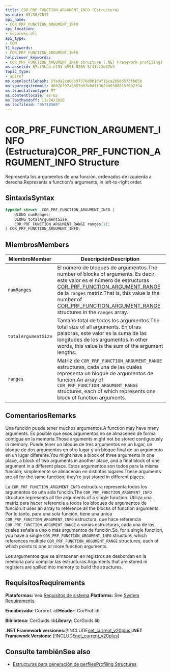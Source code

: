 ```yaml
---
title: COR_PRF_FUNCTION_ARGUMENT_INFO (Estructura)
ms.date: 03/30/2017
api_name:
- COR_PRF_FUNCTION_ARGUMENT_INFO
api_location:
- mscorwks.dll
api_type:
- COM
f1_keywords:
- COR_PRF_FUNCTION_ARGUMENT_INFO
helpviewer_keywords:
- COR_PRF_FUNCTION_ARGUMENT_INFO structure [.NET Framework profiling]
ms.assetid: 07cf3bab-e193-4991-8205-3f41cf2d67b3
topic_type:
- apiref
ms.openlocfilehash: 5feda2ce6dc97576d0b1d4f16ca2b9dd5f3fb05e
ms.sourcegitcommit: d8020797a6657d0fbbdff362b80300815f682f94
ms.translationtype: MT
ms.contentlocale: es-ES
ms.lasthandoff: 11/24/2020
ms.locfileid: "95718569"
---
```

# <a name="cor_prf_function_argument_info-structure"></a><span data-ttu-id="e5d17-102">COR_PRF_FUNCTION_ARGUMENT_INFO (Estructura)</span><span class="sxs-lookup"><span data-stu-id="e5d17-102">COR_PRF_FUNCTION_ARGUMENT_INFO Structure</span></span>

<span data-ttu-id="e5d17-103">Representa los argumentos de una función, ordenados de izquierda a derecha.</span><span class="sxs-lookup"><span data-stu-id="e5d17-103">Represents a function's arguments, in left-to-right order.</span></span>  
  
## <a name="syntax"></a><span data-ttu-id="e5d17-104">Sintaxis</span><span class="sxs-lookup"><span data-stu-id="e5d17-104">Syntax</span></span>  
  
```cpp  
typedef struct _COR_PRF_FUNCTION_ARGUMENT_INFO {  
    ULONG numRanges;  
    ULONG totalArgumentSize;  
    COR_PRF_FUNCTION_ARGUMENT_RANGE ranges[1];  
} COR_PRF_FUNCTION_ARGUMENT_INFO;  
```  
  
## <a name="members"></a><span data-ttu-id="e5d17-105">Miembros</span><span class="sxs-lookup"><span data-stu-id="e5d17-105">Members</span></span>  
  
|<span data-ttu-id="e5d17-106">Miembro</span><span class="sxs-lookup"><span data-stu-id="e5d17-106">Member</span></span>|<span data-ttu-id="e5d17-107">Descripción</span><span class="sxs-lookup"><span data-stu-id="e5d17-107">Description</span></span>|  
|------------|-----------------|  
|`numRanges`|<span data-ttu-id="e5d17-108">El número de bloques de argumentos.</span><span class="sxs-lookup"><span data-stu-id="e5d17-108">The number of blocks of arguments.</span></span> <span data-ttu-id="e5d17-109">Es decir, este valor es el número de estructuras [COR_PRF_FUNCTION_ARGUMENT_RANGE](cor-prf-function-argument-range-structure.md) de la `ranges` matriz.</span><span class="sxs-lookup"><span data-stu-id="e5d17-109">That is, this value is the number of [COR_PRF_FUNCTION_ARGUMENT_RANGE](cor-prf-function-argument-range-structure.md) structures in the `ranges` array.</span></span>|  
|`totalArgumentSize`|<span data-ttu-id="e5d17-110">Tamaño total de todos los argumentos.</span><span class="sxs-lookup"><span data-stu-id="e5d17-110">The total size of all arguments.</span></span> <span data-ttu-id="e5d17-111">En otras palabras, este valor es la suma de las longitudes de los argumentos.</span><span class="sxs-lookup"><span data-stu-id="e5d17-111">In other words, this value is the sum of the argument lengths.</span></span>|  
|`ranges`|<span data-ttu-id="e5d17-112">Matriz de `COR_PRF_FUNCTION_ARGUMENT_RANGE` estructuras, cada una de las cuales representa un bloque de argumentos de función.</span><span class="sxs-lookup"><span data-stu-id="e5d17-112">An array of `COR_PRF_FUNCTION_ARGUMENT_RANGE` structures, each of which represents one block of function arguments.</span></span>|  
  
## <a name="remarks"></a><span data-ttu-id="e5d17-113">Comentarios</span><span class="sxs-lookup"><span data-stu-id="e5d17-113">Remarks</span></span>  

 <span data-ttu-id="e5d17-114">Una función puede tener muchos argumentos.</span><span class="sxs-lookup"><span data-stu-id="e5d17-114">A function may have many arguments.</span></span> <span data-ttu-id="e5d17-115">Es posible que esos argumentos no se almacenen de forma contigua en la memoria.</span><span class="sxs-lookup"><span data-stu-id="e5d17-115">Those arguments might not be stored contiguously in memory.</span></span> <span data-ttu-id="e5d17-116">Puede tener un bloque de tres argumentos en un lugar, un bloque de dos argumentos en otro lugar y un bloque final de un argumento en un lugar diferente.</span><span class="sxs-lookup"><span data-stu-id="e5d17-116">You might have a block of three arguments in one place, a block of two arguments in another place, and a final block of one argument in a different place.</span></span> <span data-ttu-id="e5d17-117">Estos argumentos son todos para la misma función; simplemente se almacenan en distintos lugares.</span><span class="sxs-lookup"><span data-stu-id="e5d17-117">These arguments are all for the same function; they're just stored in different places.</span></span>  
  
 <span data-ttu-id="e5d17-118">La `COR_PRF_FUNCTION_ARGUMENT_INFO` estructura representa todos los argumentos de una sola función.</span><span class="sxs-lookup"><span data-stu-id="e5d17-118">The `COR_PRF_FUNCTION_ARGUMENT_INFO` structure represents all the arguments of a single function.</span></span> <span data-ttu-id="e5d17-119">Utiliza una matriz para hacer referencia a todos los bloques de argumentos de función.</span><span class="sxs-lookup"><span data-stu-id="e5d17-119">It uses an array to reference all the blocks of function arguments.</span></span> <span data-ttu-id="e5d17-120">Por lo tanto, para una sola función, tiene una única `COR_PRF_FUNCTION_ARGUMENT_INFO` estructura, que hace referencia `COR_PRF_FUNCTION_ARGUMENT_RANGE` a varias estructuras, cada una de las cuales señala a uno o más argumentos de función.</span><span class="sxs-lookup"><span data-stu-id="e5d17-120">So, for a single function, you have a single `COR_PRF_FUNCTION_ARGUMENT_INFO` structure, which references multiple `COR_PRF_FUNCTION_ARGUMENT_RANGE` structures, each of which points to one or more function arguments.</span></span>  
  
 <span data-ttu-id="e5d17-121">Los argumentos que se almacenan en registros se desbordan en la memoria para compilar las estructuras.</span><span class="sxs-lookup"><span data-stu-id="e5d17-121">Arguments that are stored in registers are spilled into memory to build the structures.</span></span>  
  
## <a name="requirements"></a><span data-ttu-id="e5d17-122">Requisitos</span><span class="sxs-lookup"><span data-stu-id="e5d17-122">Requirements</span></span>  

 <span data-ttu-id="e5d17-123">**Plataformas:** Vea [Requisitos de sistema](../../get-started/system-requirements.md).</span><span class="sxs-lookup"><span data-stu-id="e5d17-123">**Platforms:** See [System Requirements](../../get-started/system-requirements.md).</span></span>  
  
 <span data-ttu-id="e5d17-124">**Encabezado:** Corprof. idl</span><span class="sxs-lookup"><span data-stu-id="e5d17-124">**Header:** CorProf.idl</span></span>  
  
 <span data-ttu-id="e5d17-125">**Biblioteca:** CorGuids.lib</span><span class="sxs-lookup"><span data-stu-id="e5d17-125">**Library:** CorGuids.lib</span></span>  
  
 <span data-ttu-id="e5d17-126">**.NET Framework versiones:**[!INCLUDE[net_current_v20plus](../../../../includes/net-current-v20plus-md.md)]</span><span class="sxs-lookup"><span data-stu-id="e5d17-126">**.NET Framework Versions:** [!INCLUDE[net_current_v20plus](../../../../includes/net-current-v20plus-md.md)]</span></span>  
  
## <a name="see-also"></a><span data-ttu-id="e5d17-127">Consulte también</span><span class="sxs-lookup"><span data-stu-id="e5d17-127">See also</span></span>

- [<span data-ttu-id="e5d17-128">Estructuras para generación de perfiles</span><span class="sxs-lookup"><span data-stu-id="e5d17-128">Profiling Structures</span></span>](profiling-structures.md)
